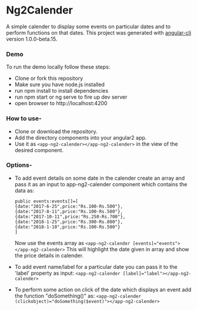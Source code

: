 # Ng2Calender

A simple calender to display some events on particular dates and to perform functions on that dates. This project was generated with [angular-cli](https://github.com/angular/angular-cli) version 1.0.0-beta.15.

### Demo

To run the demo locally follow these steps:

- Clone or fork this repository
- Make sure you have node.js installed
- run npm install to install dependencies
- run npm start or ng serve to fire up dev server
- open browser to http://localhost:4200

### How to use-
- Clone or download the repository.
- Add the directory components into your angular2 app.
- Use it as `<app-ng2-calender></app-ng2-calender>` in the view of the desired component.

### Options-

- To add event details on some date in the calender create an array and pass it as an input to app-ng2-calender component       which contains the data as:
    ```
    public events:events[]=[
    {date:"2017-6-25",price:"Rs.100-Rs.500"},
    {date:"2017-8-11",price:"Rs.100-Rs.500"},
    {date:"2017-10-11",price:"Rs.250-Rs.700"},
    {date:"2018-1-25",price:"Rs.300-Rs.800"},
    {date:"2018-1-10",price:"Rs.100-Rs.500"}
    ]
    ```
  Now use the events array as `<app-ng2-calender [events]="events"></app-ng2-calender>`
  This will highlight the date given in array and show the price details in calender.

- To add event name/label for a particular date you can pass it to the 'label' property as input:
  `<app-ng2-calender [label]="label"></app-ng2-calender>`

- To perform some action on click of the date which displays an event add the function "doSomething()" as: 
 `<app-ng2-calender (clickobject)="doSomething($event)"></app-ng2-calender>`
